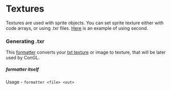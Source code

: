 # Textures
Textures are used with sprite objects.
You can set sprite texture either with code arrays, or using .txr files.
[Here](examples/showimage.cpp) is an example of using second.

### Generating .txr
This [formatter](../textures/formatter.exe) converts your [txt texture](../textures/examples/example1.txt) or image to texture, that will be later used by ConGL.

##### formatter itself
Usage - `formatter <file> <out>`